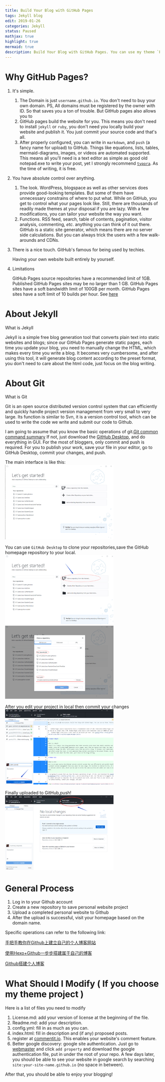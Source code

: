 ```yaml
---
title: Build Your Blog with GitHub Pages
tags: Jekyll blog
edit: 2019-01-26
categories: Jekyll
status: Paused
mathjax: true
highlight: true
mermaid: true
description: Build Your Blog with GitHub Pages. You can use my theme `PointingToTheMoon` to write your blog or other themes. My theme is great for academic use, for it features simple post page with mathjax support and a side bar with toc. The main page on the other hand is somewhat fancy.
---
```




# Why GitHub Pages?

1. It's simple.

   1. The Domain is just `username.github.io`. You don't need to buy your own domain. PS, All domains must be registered by the owner with ID. So that saves you a ton of trouble. But GitHub pages also allows you to 
   2. GitHub pages build the website for you. This means you don't need to install `jekyll` or `ruby`, you don't need you locally build your website and publish it. You just commit your source code and that's all. 
   3. After properly configured, you can write in `markdown`, and `push` (a fancy name for upload) to GitHub.  Things like equations, lists, tables, mermaid-diagrams, images, or videos are automated supported. This means all you'll need is a text editor as simple as good old notepad.exe to write your post, yet I strongly recommend [`typora`](https://www.typora.io/). As the time of writing, it is free.

2. You have absolute control over anything.

   1. The look. WordPress, blogspace as well as other services does provide good-looking templates. But some of them have unnecessary constrains of where to put what. While on GitHub, you get to control what your pages look like. Still, there are thousands of readily made themes at your disposal if you are lazy. With a few modifications, you can tailor your website the way you want.
   2. Functions. RSS feed, search, table of contents, pagination, visitor analysis, commenting, *etc*. anything you can think of it out there. GitHub is a static site generator, which means there are no server side calculations. But you can always trick the users with a few walk-arounds and CDNs.

3. There is a nice touch. GitHub's famous for being used by techies.

   Having your own website built entirely by yourself.

4. Limitations

   GitHub Pages source repositories have a recommended limit of 1GB. Published GitHub Pages sites may be no larger than 1 GB. GitHub Pages sites have a soft bandwidth limit of 100GB per month.	GitHub Pages sites have a soft limit of 10 builds per hour. See [here](https://help.github.com/articles/what-is-github-pages/#usage-limits)

# About Jekyll

What is Jekyll

Jekyll is a simple free blog generation tool that converts plain text into static websites and blogs; since our GitHub Pages generate static pages, each time you update your blog, you need to manually change the HTML, which makes every time you write a blog. It becomes very cumbersome, and after using this tool, it will generate blog content according to the preset format, you don't need to care about the html code, just focus on the blog writing.

# About Git

What is Git

Git is an open source distributed version control system that can efficiently and quickly handle project version management from very small to very large. Its function is similar to Svn, it is a version control tool, which can be used to write the code we write and submit our code to Github.

I am going to assume that you know the basic operations of git.[Git common command summary](https://blog.csdn.net/tomatozaitian/article/details/73515849) If not, just download the [GitHub Desktop](https://desktop.github.com/), and do everything in GUI. For the most of bloggers, only commit and push is required. For you to publish your work, save your file in your editor, go to GitHub Desktop, commit your changes, and push.

The main interface is like this:
<img src="https://raw.githubusercontent.com/Cr7-joker/Cr7-joker.github.io/master/_posts/2019-01-26-Jekyll-Build/assets/Main%20interface.png" width="70%">

You can use `GitHub Desktop` to clone your repositories,save the GitHub homepage repository to your local.
<img src="https://raw.githubusercontent.com/Cr7-joker/Cr7-joker.github.io/master/_posts/2019-01-26-Jekyll-Build/assets/clone1.png" width="70%">
<img src="https://raw.githubusercontent.com/Cr7-joker/Cr7-joker.github.io/master/_posts/2019-01-26-Jekyll-Build/assets/clone2.png" width="70%">

After you edit your project in local then commit your changes
<img src="https://raw.githubusercontent.com/Cr7-joker/Cr7-joker.github.io/master/_posts/2019-01-26-Jekyll-Build/assets/commit.png" width="70%">

Finally uploaded to GitHub,push!
<img src="https://raw.githubusercontent.com/Cr7-joker/Cr7-joker.github.io/master/_posts/2019-01-26-Jekyll-Build/assets/push.png" width="70%">

# General Process
1. Log in to your Github account
2. Create a new repository to save personal website project
3. Upload a completed personal website to Github
4. After the upload is successful, visit your homepage based on the domain name.

Specific operations can refer to the following link:

[手把手教你在Github上建立自己的个人博客网站](https://blog.csdn.net/u012168038/article/details/77715439)

[使用Hexo+Github一步步搭建属于自己的博客](https://www.cnblogs.com/fengxiongZz/p/7707219.html)

[Github搭建个人博客](https://blog.csdn.net/xudailong_blog/article/details/78762262)

# What Should I Modify ( If you choose my theme project )

Here is a list of files you need to modify

1. License.md: add your version of license at the beginning of the file.
2. Readme.md: add your description.
3. config.yml: fill in as much as you can.
4. index.html: fill in description and (if any) proposed posts.
5. register at [commentit.io](https://commentit.io/). This enables your website's comment feature.
6. Better google discovery: google site authentication. Just go to [webmaster](https://search.google.com/search-console?hl=en) and click `add property` and download the google authentication file, put in under the root of your repo. A few days later, you should be able to see your website in google search by searching `site:your-site-name.github.io` (no space in between).

After that, you should be able to enjoy your blogging!